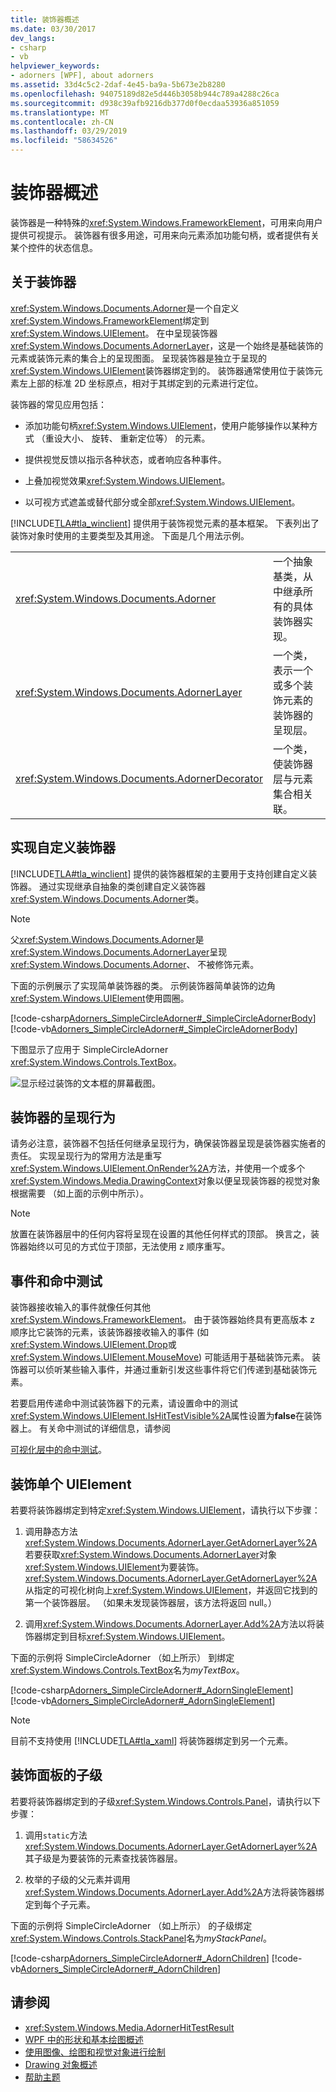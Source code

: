 ```yaml
---
title: 装饰器概述
ms.date: 03/30/2017
dev_langs:
- csharp
- vb
helpviewer_keywords:
- adorners [WPF], about adorners
ms.assetid: 33d4c5c2-2daf-4e45-ba9a-5b673e2b8280
ms.openlocfilehash: 94075189d82e5d446b3058b944c789a4288c26ca
ms.sourcegitcommit: d938c39afb9216db377d0f0ecdaa53936a851059
ms.translationtype: MT
ms.contentlocale: zh-CN
ms.lasthandoff: 03/29/2019
ms.locfileid: "58634526"
---
```

# <a name="adorners-overview"></a>装饰器概述
装饰器是一种特殊的<xref:System.Windows.FrameworkElement>，可用来向用户提供可视提示。 装饰器有很多用途，可用来向元素添加功能句柄，或者提供有关某个控件的状态信息。  
  
  
  
<a name="about_Adorners"></a>   
## <a name="about-adorners"></a>关于装饰器  
 <xref:System.Windows.Documents.Adorner>是一个自定义<xref:System.Windows.FrameworkElement>绑定到<xref:System.Windows.UIElement>。 在中呈现装饰器<xref:System.Windows.Documents.AdornerLayer>，这是一个始终是基础装饰的元素或装饰元素的集合上的呈现图面。 呈现装饰器是独立于呈现的<xref:System.Windows.UIElement>装饰器绑定到的。 装饰器通常使用位于装饰元素左上部的标准 2D 坐标原点，相对于其绑定到的元素进行定位。  
  
 装饰器的常见应用包括：  
  
-   添加功能句柄<xref:System.Windows.UIElement>，使用户能够操作以某种方式 （重设大小、 旋转、 重新定位等） 的元素。  
  
-   提供视觉反馈以指示各种状态，或者响应各种事件。  
  
-   上叠加视觉效果<xref:System.Windows.UIElement>。  
  
-   以可视方式遮盖或替代部分或全部<xref:System.Windows.UIElement>。  
  
 [!INCLUDE[TLA#tla_winclient](../../../../includes/tlasharptla-winclient-md.md)] 提供用于装饰视觉元素的基本框架。 下表列出了装饰对象时使用的主要类型及其用途。 下面是几个用法示例。  
  
|||  
|-|-|  
|<xref:System.Windows.Documents.Adorner>|一个抽象基类，从中继承所有的具体装饰器实现。|  
|<xref:System.Windows.Documents.AdornerLayer>|一个类，表示一个或多个装饰元素的装饰器的呈现层。|  
|<xref:System.Windows.Documents.AdornerDecorator>|一个类，使装饰器层与元素集合相关联。|  
  
<a name="implement_custom_Adorner"></a>   
## <a name="implementing-a-custom-adorner"></a>实现自定义装饰器  
 [!INCLUDE[TLA#tla_winclient](../../../../includes/tlasharptla-winclient-md.md)] 提供的装饰器框架的主要用于支持创建自定义装饰器。 通过实现继承自抽象的类创建自定义装饰器<xref:System.Windows.Documents.Adorner>类。  
  
> [!NOTE]
>  父<xref:System.Windows.Documents.Adorner>是<xref:System.Windows.Documents.AdornerLayer>呈现<xref:System.Windows.Documents.Adorner>、 不被修饰元素。  
  
 下面的示例展示了实现简单装饰器的类。 示例装饰器简单装饰的边角<xref:System.Windows.UIElement>使用圆圈。  
  
 [!code-csharp[Adorners_SimpleCircleAdorner#_SimpleCircleAdornerBody](~/samples/snippets/csharp/VS_Snippets_Wpf/Adorners_SimpleCircleAdorner/CSharp/Window1.xaml.cs#_simplecircleadornerbody)]
 [!code-vb[Adorners_SimpleCircleAdorner#_SimpleCircleAdornerBody](~/samples/snippets/visualbasic/VS_Snippets_Wpf/Adorners_SimpleCircleAdorner/VisualBasic/Window1.xaml.vb#_simplecircleadornerbody)]  
  
 下图显示了应用于 SimpleCircleAdorner <xref:System.Windows.Controls.TextBox>。  
  
 ![显示经过装饰的文本框的屏幕截图。](./media/adorners-overview/simplecircleadorner-textbox.png)  
  
<a name="rendering_behavior_for_Adorners"></a>   
## <a name="rendering-behavior-for-adorners"></a>装饰器的呈现行为  
 请务必注意，装饰器不包括任何继承呈现行为，确保装饰器呈现是装饰器实施者的责任。   实现呈现行为的常用方法是重写<xref:System.Windows.UIElement.OnRender%2A>方法，并使用一个或多个<xref:System.Windows.Media.DrawingContext>对象以便呈现装饰器的视觉对象根据需要 （如上面的示例中所示）。  
  
> [!NOTE]
>  放置在装饰器层中的任何内容将呈现在设置的其他任何样式的顶部。 换言之，装饰器始终以可见的方式位于顶部，无法使用 z 顺序重写。  
  
<a name="adorner_events_hittest"></a>   
## <a name="events-and-hit-testing"></a>事件和命中测试  
 装饰器接收输入的事件就像任何其他<xref:System.Windows.FrameworkElement>。  由于装饰器始终具有更高版本 z 顺序比它装饰的元素，该装饰器接收输入的事件 (如<xref:System.Windows.UIElement.Drop>或<xref:System.Windows.UIElement.MouseMove>) 可能适用于基础装饰元素。  装饰器可以侦听某些输入事件，并通过重新引发这些事件将它们传递到基础装饰元素。  
  
 若要启用传递命中测试装饰器下的元素，请设置命中的测试<xref:System.Windows.UIElement.IsHitTestVisible%2A>属性设置为**false**在装饰器上。  有关命中测试的详细信息，请参阅  
  
 [可视化层中的命中测试](../graphics-multimedia/hit-testing-in-the-visual-layer.md)。  
  
<a name="adorn_single_element"></a>   
## <a name="adorning-a-single-uielement"></a>装饰单个 UIElement  
 若要将装饰器绑定到特定<xref:System.Windows.UIElement>，请执行以下步骤：  
  
1.  调用静态方法<xref:System.Windows.Documents.AdornerLayer.GetAdornerLayer%2A>若要获取<xref:System.Windows.Documents.AdornerLayer>对象<xref:System.Windows.UIElement>为要装饰。 <xref:System.Windows.Documents.AdornerLayer.GetAdornerLayer%2A> 从指定的可视化树向上<xref:System.Windows.UIElement>，并返回它找到的第一个装饰器层。 （如果未发现装饰器层，该方法将返回 null。）  
  
2.  调用<xref:System.Windows.Documents.AdornerLayer.Add%2A>方法以将装饰器绑定到目标<xref:System.Windows.UIElement>。  
  
 下面的示例将 SimpleCircleAdorner （如上所示） 到绑定<xref:System.Windows.Controls.TextBox>名为*myTextBox*。  
  
 [!code-csharp[Adorners_SimpleCircleAdorner#_AdornSingleElement](~/samples/snippets/csharp/VS_Snippets_Wpf/Adorners_SimpleCircleAdorner/CSharp/Window1.xaml.cs#_adornsingleelement)]
 [!code-vb[Adorners_SimpleCircleAdorner#_AdornSingleElement](~/samples/snippets/visualbasic/VS_Snippets_Wpf/Adorners_SimpleCircleAdorner/VisualBasic/Window1.xaml.vb#_adornsingleelement)]  
  
> [!NOTE]
>  目前不支持使用 [!INCLUDE[TLA#tla_xaml](../../../../includes/tlasharptla-xaml-md.md)] 将装饰器绑定到另一个元素。  
  
<a name="adorn_children_panel"></a>   
## <a name="adorning-the-children-of-a-panel"></a>装饰面板的子级  
 若要将装饰器绑定到的子级<xref:System.Windows.Controls.Panel>，请执行以下步骤：  
  
1.  调用`static`方法<xref:System.Windows.Documents.AdornerLayer.GetAdornerLayer%2A>其子级是为要装饰的元素查找装饰器层。  
  
2.  枚举的子级的父元素并调用<xref:System.Windows.Documents.AdornerLayer.Add%2A>方法将装饰器绑定到每个子元素。  
  
 下面的示例将 SimpleCircleAdorner （如上所示） 的子级绑定<xref:System.Windows.Controls.StackPanel>名为*myStackPanel*。  
  
 [!code-csharp[Adorners_SimpleCircleAdorner#_AdornChildren](~/samples/snippets/csharp/VS_Snippets_Wpf/Adorners_SimpleCircleAdorner/CSharp/Window1.xaml.cs#_adornchildren)]
 [!code-vb[Adorners_SimpleCircleAdorner#_AdornChildren](~/samples/snippets/visualbasic/VS_Snippets_Wpf/Adorners_SimpleCircleAdorner/VisualBasic/Window1.xaml.vb#_adornchildren)]  
  
## <a name="see-also"></a>请参阅
- <xref:System.Windows.Media.AdornerHitTestResult>
- [WPF 中的形状和基本绘图概述](../graphics-multimedia/shapes-and-basic-drawing-in-wpf-overview.md)
- [使用图像、绘图和视觉对象进行绘制](../graphics-multimedia/painting-with-images-drawings-and-visuals.md)
- [Drawing 对象概述](../graphics-multimedia/drawing-objects-overview.md)
- [帮助主题](adorners-how-to-topics.md)

